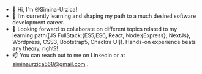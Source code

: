 - 👋 Hi, I’m @Simina-Urzica!
- 🌱 I’m currently learning and shaping my path to a much desired software development career.
- 💞️ Looking forward to collaborate on different topics related to my learning path([JS FullStack:{ES5,ES6, React, Node:{Express}, NextJs}, Wordpress, CSS3, Bootstrap5, Chackra UI]). Hands-on experience beats any theory, right?! 
- 📫 You can reach out to me on LinkedIn or at siminaurzica568@gmail.com .

<!---
Simina-U/Simina-U is a ✨ special ✨ repository because its `README.md` (this file) appears on your GitHub profile.
You can click the Preview link to take a look at your changes.
--->
